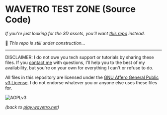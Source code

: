 # WAVETRO TEST ZONE (Source Code)

*If you're just looking for the 3D assets, you'll want [this repo](https://github.com/wavetro/testzone-assets) instead.*

🔨 *This repo is still under construction...*

---------------------------------------------------------------------------

DISCLAIMER: I do not owe you tech support or tutorials by sharing these files. If you [contact me](https://wavetro.net/contact) with questions, I'll help you to the best of my availability, but you're on your own for everything I can't or refuse to do.

All files in this repository are licensed under the [GNU Affero General Public v3 License](https://www.gnu.org/licenses/agpl-3.0.en.html). I do not endorse whatever you or anyone else uses these files for.

![AGPLv3](https://www.gnu.org/graphics/agplv3-155x51.png)

*(back to [play.wavetro.net](https://play.wavetro.net/))*
